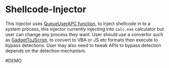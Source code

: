 # Shellcode-Injector

This injector uses [QueueUserAPC function](https://learn.microsoft.com/en-us/windows/win32/api/processthreadsapi/nf-processthreadsapi-queueuserapc), to inject shellcode in to a system process, this injector currently injecting into `calc.exe` calculator but user can change any process they want. User should use a convertor such as [GadgetToJScript](https://github.com/med0x2e/GadgetToJScript/tree/master), to convert to VBA or JS etc formats then execute to bypass detections. User may also need to tweak APIs to bypass detection depends on the detection mechanism.


#DEMO


 
